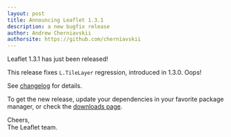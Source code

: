 ```yaml
---
layout: post
title: Announcing Leaflet 1.3.1
description: a new bugfix release
author: Andrew Cherniavskii
authorsite: https://github.com/cherniavskii
---
```


Leaflet 1.3.1 has just been released!

This release fixes `L.TileLayer` regression, introduced in 1.3.0. Oops!

See [changelog](https://github.com/Leaflet/Leaflet/blob/main/CHANGELOG.md) for details.

To get the new release, update your dependencies in your favorite package manager, or check the [downloads page](https://leafletjs.com/download.html).

Cheers,<br>
The Leaflet team.
